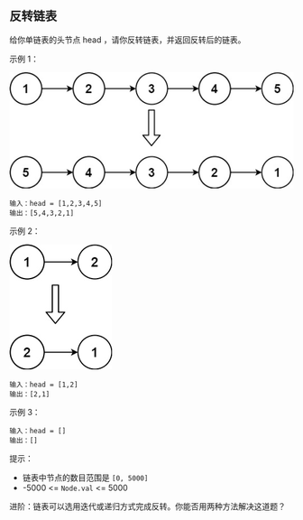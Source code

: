 ## 反转链表

给你单链表的头节点 head ，请你反转链表，并返回反转后的链表。


示例 1：

![](../images/206.reverse-linked-list.png)
```
输入：head = [1,2,3,4,5]
输出：[5,4,3,2,1]
```

示例 2：

![](../images/206.reverse-linked-list_1.png)
```
输入：head = [1,2]
输出：[2,1]
```

示例 3：

```
输入：head = []
输出：[]
```

提示：

* 链表中节点的数目范围是 `[0, 5000]`
* -5000 <= `Node.val` <= 5000


进阶：链表可以选用迭代或递归方式完成反转。你能否用两种方法解决这道题？
